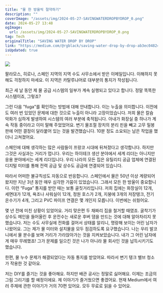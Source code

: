 ```yaml
---
title: "물 한 방울씩 절약하기"
description: ""
coverImage: "/assets/img/2024-05-27-SAVINGWATERDROPBYDROP_0.png"
date: 2024-05-27 13:48
ogImage: 
  url: /assets/img/2024-05-27-SAVINGWATERDROPBYDROP_0.png
tag: Tech
originalTitle: "SAVING WATER DROP BY DROP"
link: "https://medium.com/@rgblack/saving-water-drop-by-drop-ab3ec048246c"
isUpdated: true
---
```






<img src="/assets/img/2024-05-27-SAVINGWATERDROPBYDROP_0.png" />

팔라모스, 히로나, 스페인 지역의 지역 수도 사무소에서 받은 이메일입니다. 이해하지 못해도 걱정하지 마세요. 이 지역은 카탈루냐어로 대부분의 통지가 작성됩니다.

최근 세 날 동안 제 물 공급 시스템의 일부가 계속 실행되고 있다고 합니다. 정말 똑똑한 시스템이죠, 그렇죠?

그런 다음 "fuga"를 확인하는 방법에 대해 안내합니다. 이는 누출을 의미합니다. 이전에도 여러 번 있었던 문제에 대한 것으로 누출이 아니라 고장이었습니다. 저희 물은 칼슘 악화가 심하게 발생하여 시스템의 여러 부분에 축적됩니다. 아내가 화장실 중 하나가 계속 작동 중이라고 이미 말해 주었었어요. 변기 물조절 장치의 분리 핀을 빼고 고무 밀봉판에 어떤 결정이 달라붙어 있는 것을 발견했습니다. 10분 정도 소요되는 남은 작업을 했더니 고쳐졌어요.

<div class="content-ad"></div>

스페인에 대해 생각하는 많은 사람들이 프랑코 시대에 뒤쳐졌다고 생각합니다. 하지만 그것은 사실과는 거리가 멉니다. 우리는 하이테크 생산 분야에서 세계 리더는 아니지만 응용 분야에서는 세계 리더입니다. 우리 나라의 모든 집은 유틸리티 공급 업체에 연결된 디지털 미터를 통해 전력 공급 및 상수도 공급에 연결되어 있습니다.

따라서 어떠한 불규칙성도 자동으로 반응합니다. 스페인에서 물은 50년 이상 계량되어 왔지만 지난 3년 동안 매우 심각한 가뭄이 있었습니다. 그래서 모든 한 방울이 중요합니다. 이런 “Fuga” 통지를 받안 때는 보통 골칫거리입니다. 저희 집에는 화장실이 12개, 세면대가 12개, 욕조나 샤워실이 12개, 정원 호스가 2개, 지붕에 3개의 저장탱크, 전기 온수기가 4개, 그리고 PVC 파이프 연결은 몇 개인지 모릅니다. 이번에는 쉬웠어요.

몇 년 전에 미친 상황이 있었어요. 거리 맞은편 두 채짜리 집을 철거할 때였죠. 굴착기가 상수도 메인을 들어올린 후 운전수는 새로운 후버 댐을 만드는 것에 대해 알아차리지 못 했습니다. 저는 수도 사무실에 전화를 걸어서 상태를 알리니, 명랑해 보이는 어린 남자가 나왔어요. 그는 제가 물 미터와 설치물을 모두 점검하도록 요구했습니다. 나는 우리 발코니에서 물 분수를 보며 거리가 가라앉아가는 것을 지켜보았습니다. 내가 그 어린 남자에게 매우 무례했죠! 그가 문제를 일으킨 것은 나가 아니라 물 회사인 것을 납득시키기도 했습니다.

한편, 물 누수 문제가 해결되었다는 자동 통지를 받았어요. 따라서 변기 탱크 밸브 청소가 작용한 것 같아요.

<div class="content-ad"></div>

저는 DIY를 즐기는 것을 좋아해요. 하지만 배관 공사는 정말로 싫어해요.
이제는 조금의 그림 그리기를 할 예정이에요. 제 이야기가 즐거웠으면 좋겠어요. 현재 Medium에서 여러 주제에 관한 이야기가 거의 70편 있어요. 모두 무료로 읽을 수 있어요.